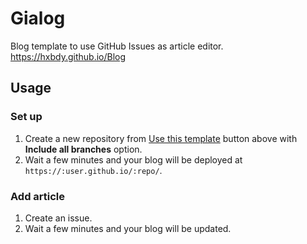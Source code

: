 # Gialog

Blog template to use GitHub Issues as article editor.
https://hxbdy.github.io/Blog

## Usage

### Set up

1. Create a new repository from [Use this template](https://github.com/r7kamura/github-issues-as-blog/generate) button above with **Include all branches** option.
2. Wait a few minutes and your blog will be deployed at `https://:user.github.io/:repo/`.

### Add article

1. Create an issue.
2. Wait a few minutes and your blog will be updated.
